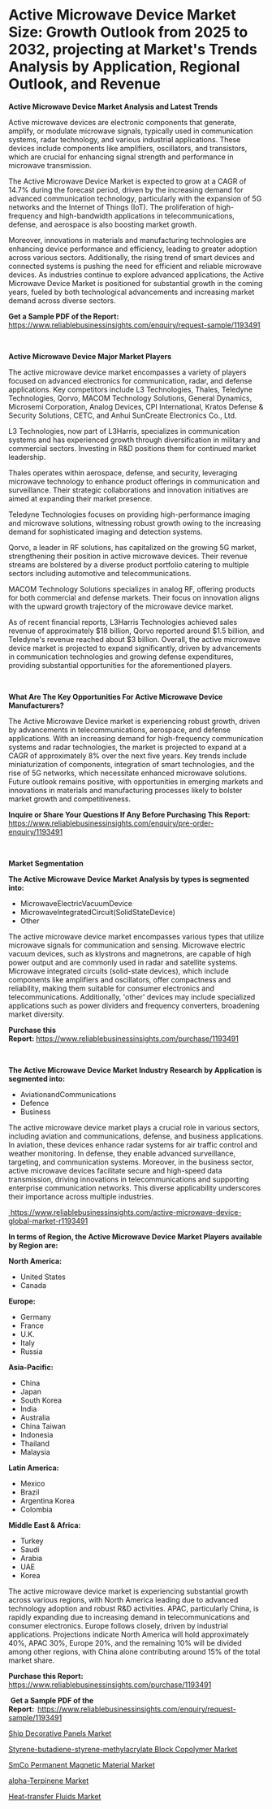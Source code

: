 <p><h1>Active Microwave Device Market Size: Growth Outlook from 2025 to 2032, projecting at Market's Trends Analysis by Application, Regional Outlook, and Revenue</h1></p><p><strong>Active Microwave Device Market Analysis and Latest Trends</strong></p>
<p><p>Active microwave devices are electronic components that generate, amplify, or modulate microwave signals, typically used in communication systems, radar technology, and various industrial applications. These devices include components like amplifiers, oscillators, and transistors, which are crucial for enhancing signal strength and performance in microwave transmission.</p><p>The Active Microwave Device Market is expected to grow at a CAGR of 14.7% during the forecast period, driven by the increasing demand for advanced communication technology, particularly with the expansion of 5G networks and the Internet of Things (IoT). The proliferation of high-frequency and high-bandwidth applications in telecommunications, defense, and aerospace is also boosting market growth. </p><p>Moreover, innovations in materials and manufacturing technologies are enhancing device performance and efficiency, leading to greater adoption across various sectors. Additionally, the rising trend of smart devices and connected systems is pushing the need for efficient and reliable microwave devices. As industries continue to explore advanced applications, the Active Microwave Device Market is positioned for substantial growth in the coming years, fueled by both technological advancements and increasing market demand across diverse sectors.</p></p>
<p><strong>Get a Sample PDF of the Report:&nbsp;</strong> <a href="https://www.reliablebusinessinsights.com/enquiry/request-sample/1193491?utm_campaign=950&utm_medium=2&utm_source=Github&utm_content=ia&utm_term=22032025&utm_id=active-microwave-device">https://www.reliablebusinessinsights.com/enquiry/request-sample/1193491</a></p>
<p>&nbsp;</p>
<p><strong>Active Microwave Device Major Market Players</strong></p>
<p><p>The active microwave device market encompasses a variety of players focused on advanced electronics for communication, radar, and defense applications. Key competitors include L3 Technologies, Thales, Teledyne Technologies, Qorvo, MACOM Technology Solutions, General Dynamics, Microsemi Corporation, Analog Devices, CPI International, Kratos Defense & Security Solutions, CETC, and Anhui SunCreate Electronics Co., Ltd.</p><p>L3 Technologies, now part of L3Harris, specializes in communication systems and has experienced growth through diversification in military and commercial sectors. Investing in R&D positions them for continued market leadership. </p><p>Thales operates within aerospace, defense, and security, leveraging microwave technology to enhance product offerings in communication and surveillance. Their strategic collaborations and innovation initiatives are aimed at expanding their market presence.</p><p>Teledyne Technologies focuses on providing high-performance imaging and microwave solutions, witnessing robust growth owing to the increasing demand for sophisticated imaging and detection systems. </p><p>Qorvo, a leader in RF solutions, has capitalized on the growing 5G market, strengthening their position in active microwave devices. Their revenue streams are bolstered by a diverse product portfolio catering to multiple sectors including automotive and telecommunications.</p><p>MACOM Technology Solutions specializes in analog RF, offering products for both commercial and defense markets. Their focus on innovation aligns with the upward growth trajectory of the microwave device market.</p><p>As of recent financial reports, L3Harris Technologies achieved sales revenue of approximately $18 billion, Qorvo reported around $1.5 billion, and Teledyne's revenue reached about $3 billion. Overall, the active microwave device market is projected to expand significantly, driven by advancements in communication technologies and growing defense expenditures, providing substantial opportunities for the aforementioned players.</p></p>
<p>&nbsp;</p>
<p><strong>What Are The Key Opportunities For Active Microwave Device Manufacturers?</strong></p>
<p><p>The Active Microwave Device market is experiencing robust growth, driven by advancements in telecommunications, aerospace, and defense applications. With an increasing demand for high-frequency communication systems and radar technologies, the market is projected to expand at a CAGR of approximately 8% over the next five years. Key trends include miniaturization of components, integration of smart technologies, and the rise of 5G networks, which necessitate enhanced microwave solutions. Future outlook remains positive, with opportunities in emerging markets and innovations in materials and manufacturing processes likely to bolster market growth and competitiveness.</p></p>
<p><strong>Inquire or Share Your Questions If Any Before Purchasing This Report:</strong> <a href="https://www.reliablebusinessinsights.com/enquiry/pre-order-enquiry/1193491?utm_campaign=950&utm_medium=2&utm_source=Github&utm_content=ia&utm_term=22032025&utm_id=active-microwave-device">https://www.reliablebusinessinsights.com/enquiry/pre-order-enquiry/1193491</a></p>
<p>&nbsp;</p>
<p><strong>Market Segmentation</strong></p>
<p><strong>The Active Microwave Device Market Analysis by types is segmented into:</strong></p>
<p><ul><li>MicrowaveElectricVacuumDevice</li><li>MicrowaveIntegratedCircuit(SolidStateDevice)</li><li>Other</li></ul></p>
<p><p>The active microwave device market encompasses various types that utilize microwave signals for communication and sensing. Microwave electric vacuum devices, such as klystrons and magnetrons, are capable of high power output and are commonly used in radar and satellite systems. Microwave integrated circuits (solid-state devices), which include components like amplifiers and oscillators, offer compactness and reliability, making them suitable for consumer electronics and telecommunications. Additionally, 'other' devices may include specialized applications such as power dividers and frequency converters, broadening market diversity.</p></p>
<p><strong>Purchase this Report:&nbsp;</strong><a href="https://www.reliablebusinessinsights.com/purchase/1193491?utm_campaign=950&utm_medium=2&utm_source=Github&utm_content=ia&utm_term=22032025&utm_id=active-microwave-device">https://www.reliablebusinessinsights.com/purchase/1193491</a></p>
<p>&nbsp;</p>
<p><strong>The Active Microwave Device Market Industry Research by Application is segmented into:</strong></p>
<p><ul><li>AviationandCommunications</li><li>Defence</li><li>Business</li></ul></p>
<p><p>The active microwave device market plays a crucial role in various sectors, including aviation and communications, defense, and business applications. In aviation, these devices enhance radar systems for air traffic control and weather monitoring. In defense, they enable advanced surveillance, targeting, and communication systems. Moreover, in the business sector, active microwave devices facilitate secure and high-speed data transmission, driving innovations in telecommunications and supporting enterprise communication networks. This diverse applicability underscores their importance across multiple industries.</p></p>
<p><a href="https://www.reliablebusinessinsights.com/active-microwave-device-global-market-r1193491?utm_campaign=950&utm_medium=2&utm_source=Github&utm_content=ia&utm_term=22032025&utm_id=active-microwave-device">&nbsp;https://www.reliablebusinessinsights.com/active-microwave-device-global-market-r1193491</a></p>
<p><strong>In terms of Region, the Active Microwave Device Market Players available by Region are:</strong></p>
<p>
    <p> <strong> North America: </strong>
        <ul>
            <li>United States</li>
            <li>Canada</li>
        </ul>
        </p> 
    <p> <strong> Europe: </strong>
        <ul>
            <li>Germany</li>
            <li>France</li>
            <li>U.K.</li>
            <li>Italy</li>
            <li>Russia</li>
        </ul>
        </p> 
    <p> <strong> Asia-Pacific: </strong>
        <ul>
            <li>China</li>
            <li>Japan</li>
            <li>South Korea</li>
            <li>India</li>
            <li>Australia</li>
            <li>China Taiwan</li>
            <li>Indonesia</li>
            <li>Thailand</li>
            <li>Malaysia</li>
        </ul>
        </p> 
    <p> <strong> Latin America: </strong>
        <ul>
            <li>Mexico</li>
            <li>Brazil</li>
            <li>Argentina Korea</li>
            <li>Colombia</li>
        </ul>
        </p> 
    <p> <strong> Middle East & Africa: </strong>
        <ul>
            <li>Turkey</li>
            <li>Saudi</li>
            <li>Arabia</li>
            <li>UAE</li>
            <li>Korea</li>
        </ul>
    </p>
    </p>
<p><p>The active microwave device market is experiencing substantial growth across various regions, with North America leading due to advanced technology adoption and robust R&D activities. APAC, particularly China, is rapidly expanding due to increasing demand in telecommunications and consumer electronics. Europe follows closely, driven by industrial applications. Projections indicate North America will hold approximately 40%, APAC 30%, Europe 20%, and the remaining 10% will be divided among other regions, with China alone contributing around 15% of the total market share.</p></p>
<p><strong>Purchase this Report: </strong><a href="https://www.reliablebusinessinsights.com/purchase/1193491?utm_campaign=950&utm_medium=2&utm_source=Github&utm_content=ia&utm_term=22032025&utm_id=active-microwave-device">https://www.reliablebusinessinsights.com/purchase/1193491</a></p>
<p>&nbsp;<strong>Get a Sample PDF of the Report:&nbsp;&nbsp;</strong><a href="https://www.reliablebusinessinsights.com/enquiry/request-sample/1193491?utm_campaign=950&utm_medium=2&utm_source=Github&utm_content=ia&utm_term=22032025&utm_id=active-microwave-device">https://www.reliablebusinessinsights.com/enquiry/request-sample/1193491</a></p>
<p><strong></strong></p>
<p><p><a href="https://github.com/danzopachllq/Market-Research-Report-List-1/blob/main/ship-decorative-panels-market.md?utm_campaign=950&utm_medium=2&utm_source=Github&utm_content=ia&utm_term=22032025&utm_id=active-microwave-device">Ship Decorative Panels Market</a></p><p><a href="https://github.com/fendtdjunawo/Market-Research-Report-List-1/blob/main/styrene-butadiene-styrene-methylacrylate-block-copolymer-market.md?utm_campaign=950&utm_medium=2&utm_source=Github&utm_content=ia&utm_term=22032025&utm_id=active-microwave-device">Styrene-butadiene-styrene-methylacrylate Block Copolymer Market</a></p><p><a href="https://github.com/hadshpinay/Market-Research-Report-List-1/blob/main/smco-permanent-magnetic-material-market.md?utm_campaign=950&utm_medium=2&utm_source=Github&utm_content=ia&utm_term=22032025&utm_id=active-microwave-device">SmCo Permanent Magnetic Material Market</a></p><p><a href="https://github.com/catlowdarcys/Market-Research-Report-List-1/blob/main/alpha-terpinene-market.md?utm_campaign=950&utm_medium=2&utm_source=Github&utm_content=ia&utm_term=22032025&utm_id=active-microwave-device">alpha-Terpinene Market</a></p><p><a href="https://github.com/ridchycarlas/Market-Research-Report-List-1/blob/main/heat-transfer-fluids-market.md?utm_campaign=950&utm_medium=2&utm_source=Github&utm_content=ia&utm_term=22032025&utm_id=active-microwave-device">Heat-transfer Fluids Market</a></p></p>